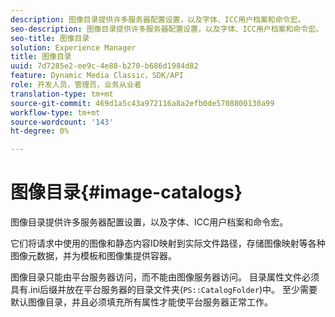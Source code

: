 ```yaml
---
description: 图像目录提供许多服务器配置设置，以及字体、ICC用户档案和命令宏。
seo-description: 图像目录提供许多服务器配置设置，以及字体、ICC用户档案和命令宏。
seo-title: 图像目录
solution: Experience Manager
title: 图像目录
uuid: 7d7285e2-ee9c-4e88-b270-b686d1984d82
feature: Dynamic Media Classic，SDK/API
role: 开发人员，管理员，业务从业者
translation-type: tm+mt
source-git-commit: 469d1a5c43a972116a8a2efb0de5708800130a99
workflow-type: tm+mt
source-wordcount: '143'
ht-degree: 0%

---
```



# 图像目录{#image-catalogs}

图像目录提供许多服务器配置设置，以及字体、ICC用户档案和命令宏。

它们将请求中使用的图像和静态内容ID映射到实际文件路径，存储图像映射等各种图像元数据，并为模板和图像集提供容器。

图像目录只能由平台服务器访问，而不能由图像服务器访问。 目录属性文件必须具有.ini后缀并放在平台服务器的目录文件夹(`PS::CatalogFolder`)中。 至少需要默认图像目录，并且必须填充所有属性才能使平台服务器正常工作。
